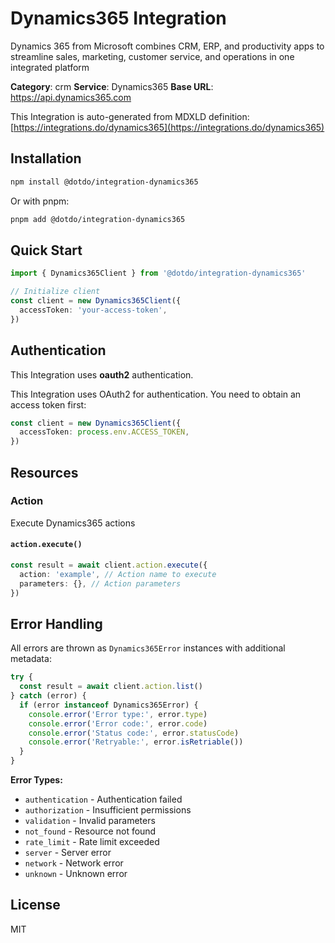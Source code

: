 # Dynamics365 Integration

Dynamics 365 from Microsoft combines CRM, ERP, and productivity apps to streamline sales, marketing, customer service, and operations in one integrated platform

**Category**: crm
**Service**: Dynamics365
**Base URL**: https://api.dynamics365.com

This Integration is auto-generated from MDXLD definition: [https://integrations.do/dynamics365](https://integrations.do/dynamics365)

## Installation

```bash
npm install @dotdo/integration-dynamics365
```

Or with pnpm:

```bash
pnpm add @dotdo/integration-dynamics365
```

## Quick Start

```typescript
import { Dynamics365Client } from '@dotdo/integration-dynamics365'

// Initialize client
const client = new Dynamics365Client({
  accessToken: 'your-access-token',
})
```

## Authentication

This Integration uses **oauth2** authentication.

This Integration uses OAuth2 for authentication. You need to obtain an access token first:

```typescript
const client = new Dynamics365Client({
  accessToken: process.env.ACCESS_TOKEN,
})
```

## Resources

### Action

Execute Dynamics365 actions

#### `action.execute()`

```typescript
const result = await client.action.execute({
  action: 'example', // Action name to execute
  parameters: {}, // Action parameters
})
```

## Error Handling

All errors are thrown as `Dynamics365Error` instances with additional metadata:

```typescript
try {
  const result = await client.action.list()
} catch (error) {
  if (error instanceof Dynamics365Error) {
    console.error('Error type:', error.type)
    console.error('Error code:', error.code)
    console.error('Status code:', error.statusCode)
    console.error('Retryable:', error.isRetriable())
  }
}
```

**Error Types:**

- `authentication` - Authentication failed
- `authorization` - Insufficient permissions
- `validation` - Invalid parameters
- `not_found` - Resource not found
- `rate_limit` - Rate limit exceeded
- `server` - Server error
- `network` - Network error
- `unknown` - Unknown error

## License

MIT
